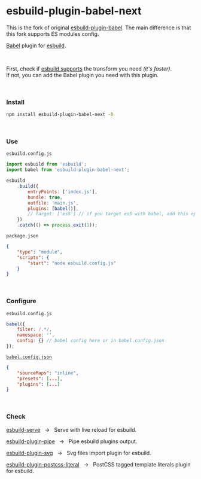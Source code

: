 <div></div>

# esbuild-plugin-babel-next

This is the fork of original [esbuild-plugin-babel](https://github.com/nativew/esbuild-plugin-babel). The main difference is that this fork supports ES modules config.

[Babel](https://github.com/babel/babel) plugin for [esbuild](https://github.com/evanw/esbuild).

<br>

First, check if [esbuild supports](https://esbuild.github.io/content-types/) the transform you need _(it's faster)_.  
If not, you can add the Babel plugin you need with this plugin.

<br>

### Install

```zsh
npm install esbuild-plugin-babel-next -D
```

<br>

### Use

`esbuild.config.js`

```js
import esbuild from 'esbuild';
import babel from 'esbuild-plugin-babel-next';

esbuild
    .build({
        entryPoints: ['index.js'],
        bundle: true,
        outfile: 'main.js',
        plugins: [babel()],
        // target: ['es5'] // if you target es5 with babel, add this option
    })
    .catch(() => process.exit(1));
```

`package.json`

```json
{
    "type": "module",
    "scripts": {
        "start": "node esbuild.config.js"
    }
}
```

<br>

### Configure

`esbuild.config.js`

```js
babel({
    filter: /.*/,
    namespace: '',
    config: {} // babel config here or in babel.config.json
});
```

[`babel.config.json`](https://babeljs.io/docs/en/configuration)

```json
{
    "sourceMaps": "inline",
    "presets": [...],
    "plugins": [...]
}
```

<br>

### Check

[esbuild-serve](https://github.com/nativew/esbuild-serve) &nbsp; → &nbsp; Serve with live reload for esbuild.

[esbuild-plugin-pipe](https://github.com/nativew/esbuild-plugin-pipe) &nbsp; → &nbsp; Pipe esbuild plugins output.

[esbuild-plugin-svg](https://github.com/nativew/esbuild-plugin-svg) &nbsp; → &nbsp; Svg files import plugin for esbuild.

[esbuild-plugin-postcss-literal](https://github.com/nativew/esbuild-plugin-postcss-literal) &nbsp; → &nbsp; PostCSS tagged template literals plugin for esbuild.

<br>
